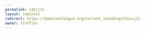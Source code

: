 ```yaml
---
permalink: s42/j11
layout: redirect
redirect: https://dominionleague.org/current_standings?div=j11
owner: truffles
---
```

